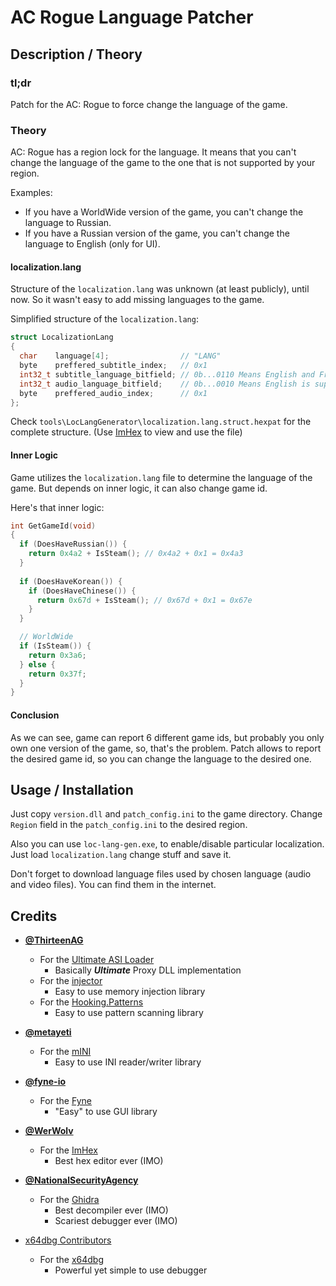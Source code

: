 # AC Rogue Language Patcher

## Description / Theory

### tl;dr

Patch for the AC: Rogue to force change the language of the game.

### Theory

AC: Rogue has a region lock for the language. It means that you can't change the language of the game to the one that is not supported by your region.

Examples:

- If you have a WorldWide version of the game, you can't change the language to Russian.
- If you have a Russian version of the game, you can't change the language to English (only for UI).

#### localization.lang

Structure of the `localization.lang` was unknown (at least publicly), until now. So it wasn't easy to add missing languages to the game.

Simplified structure of the `localization.lang`:

```cpp
struct LocalizationLang
{
  char    language[4];                // "LANG"
  byte    preffered_subtitle_index;   // 0x1
  int32_t subtitle_language_bitfield; // 0b...0110 Means English and French is supported
  int32_t audio_language_bitfield;    // 0b...0010 Means English is supported
  byte    preffered_audio_index;      // 0x1
};
```

Check `tools\LocLangGenerator\localization.lang.struct.hexpat` for the complete structure. (Use [ImHex](https://github.com/WerWolv/ImHex) to view and use the file)

#### Inner Logic

Game utilizes the `localization.lang` file to determine the language of the game. But depends on inner logic, it can also change game id.

Here's that inner logic:

```cpp
int GetGameId(void)
{  
  if (DoesHaveRussian()) {
    return 0x4a2 + IsSteam(); // 0x4a2 + 0x1 = 0x4a3
  }
  
  if (DoesHaveKorean()) {
    if (DoesHaveChinese()) {
      return 0x67d + IsSteam(); // 0x67d + 0x1 = 0x67e
    }
  }

  // WorldWide
  if (IsSteam()) {
    return 0x3a6;
  } else {
    return 0x37f;
  }
}
```

#### Conclusion

As we can see, game can report 6 different game ids, but probably you only own one version of the game, so, that's the problem. Patch allows to report the desired game id, so you can change the language to the desired one.

## Usage / Installation

Just copy `version.dll` and `patch_config.ini` to the game directory. Change `Region` field in the `patch_config.ini` to the desired region.

Also you can use `loc-lang-gen.exe`, to enable/disable particular localization. Just load `localization.lang` change stuff and save it.

Don't forget to download language files used by chosen language (audio and video files). You can find them in the internet.

## Credits

- [**@ThirteenAG**](https://github.com/ThirteenAG)
  - For the [Ultimate ASI Loader](https://github.com/ThirteenAG/Ultimate-ASI-Loader)
    - Basically ***Ultimate*** Proxy DLL implementation
  - For the [injector](https://github.com/ThirteenAG/injector)
    - Easy to use memory injection library
  - For the [Hooking.Patterns](https://github.com/ThirteenAG/Hooking.Patterns)
    - Easy to use pattern scanning library

- [**@metayeti**](https://github.com/metayeti)
  - For the [mINI](https://github.com/metayeti/mINI)
    - Easy to use INI reader/writer library

- [**@fyne-io**](https://github.com/fyne-io)
  - For the [Fyne](https://fyne.io)
    - "Easy" to use GUI library

- [**@WerWolv**](https://github.com/WerWolv)
  - For the [ImHex](https://github.com/WerWolv/ImHex)
    - Best hex editor ever (IMO)

- [**@NationalSecurityAgency**](https://github.com/NationalSecurityAgency)
  - For the [Ghidra](https://github.com/NationalSecurityAgency/ghidra)
    - Best decompiler ever (IMO)
    - Scariest debugger ever (IMO)

- [x64dbg Contributors](https://x64dbg.com/#credits)
  - For the [x64dbg](https://x64dbg.com)
    - Powerful yet simple to use debugger
